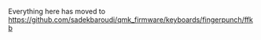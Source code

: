 Everything here has moved to https://github.com/sadekbaroudi/qmk_firmware/keyboards/fingerpunch/ffkb
